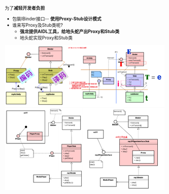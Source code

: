 为了**减轻开发者负担**
- 包裝IBinder接口-- **使用Proxy-Stub设计模式**
- 谁来写Proxy及Stub类呢? 
	- **强龙提供AIDL工具，给地头蛇产出Proxy和Stub类**
	- 地头蛇实现Proxy和Stub类

![](../photo/Pasted%20image%2020230711103040.png)
![](../photo/Pasted%20image%2020230711103304.png)
